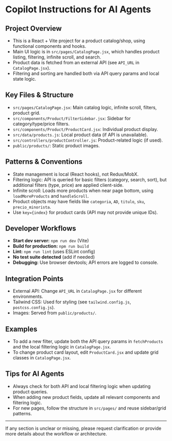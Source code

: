# Copilot Instructions for AI Agents

## Project Overview
- This is a React + Vite project for a product catalog/shop, using functional components and hooks.
- Main UI logic is in `src/pages/CatalogPage.jsx`, which handles product listing, filtering, infinite scroll, and search.
- Product data is fetched from an external API (see `API_URL` in `CatalogPage.jsx`).
- Filtering and sorting are handled both via API query params and local state logic.

## Key Files & Structure
- `src/pages/CatalogPage.jsx`: Main catalog logic, infinite scroll, filters, product grid.
- `src/components/Product/FilterSidebar.jsx`: Sidebar for category/type/price filters.
- `src/components/Product/ProductCard.jsx`: Individual product display.
- `src/data/products.js`: Local product data (if API is unavailable).
- `src/controllers/productController.js`: Product-related logic (if used).
- `public/products/`: Static product images.

## Patterns & Conventions
- State management is local (React hooks), not Redux/MobX.
- Filtering logic: API is queried for basic filters (category, search, sort), but additional filters (type, price) are applied client-side.
- Infinite scroll: Loads more products when near page bottom, using `loadMoreProducts` and `handleScroll`.
- Product objects may have fields like `categoria`, `AD`, `titulo`, `sku`, `precio_minorista`.
- Use `key={index}` for product cards (API may not provide unique IDs).

## Developer Workflows
- **Start dev server:** `npm run dev` (Vite)
- **Build for production:** `npm run build`
- **Lint:** `npm run lint` (uses ESLint config)
- **No test suite detected** (add if needed)
- **Debugging:** Use browser devtools; API errors are logged to console.

## Integration Points
- External API: Change `API_URL` in `CatalogPage.jsx` for different environments.
- Tailwind CSS: Used for styling (see `tailwind.config.js`, `postcss.config.js`).
- Images: Served from `public/products/`.

## Examples
- To add a new filter, update both the API query params in `fetchProducts` and the local filtering logic in `CatalogPage.jsx`.
- To change product card layout, edit `ProductCard.jsx` and update grid classes in `CatalogPage.jsx`.

## Tips for AI Agents
- Always check for both API and local filtering logic when updating product queries.
- When adding new product fields, update all relevant components and filtering logic.
- For new pages, follow the structure in `src/pages/` and reuse sidebar/grid patterns.

---
If any section is unclear or missing, please request clarification or provide more details about the workflow or architecture.
